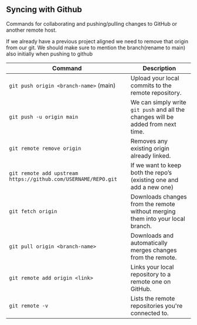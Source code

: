 ## Syncing with Github

Commands for collaborating and pushing/pulling changes to GitHub or another remote host.


If we already have a previous project aligned we need to remove that origin from our git. 
We should make sure to mention the branch(rename to main) also initially when pushing to github


| Command                                | Description                                                                      |
| -------------------------------------- | -------------------------------------------------------------------------------- |
| `git push origin <branch-name>` (main) | Upload your local commits to the remote repository.                              |
| `git push -u origin main`              | We can simply write `git push` and all the changes will be added from next time. |
|`git remote remove origin`      | Removes any existing origin already linked.                                              |
|`git remote add upstream https://github.com/USERNAME/REPO.git`      | If we want to keep both the repo’s (existing one and add a new one)                                          |
| `git fetch origin`                     | Downloads changes from the remote without merging them into your local branch.   |
| `git pull origin <branch-name>`        | Downloads and automatically merges changes from the remote.                      |
| `git remote add origin <link>`         | Links your local repository to a remote one on GitHub.                           |
| `git remote -v`                        | Lists the remote repositories you're connected to.                               |
